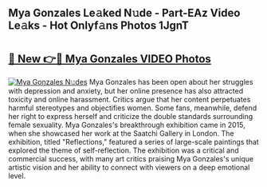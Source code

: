 ## Mya Gonzales Le𝚊ked N𝚞de - Part-EAz Video Le𝚊ks - Hot Onlyf𝚊ns Photos 1JgnT

# <h2><a href="http://ac47850.deff.icu/?id=Mya+Gonzales">🔗 New 👉🔴 Mya Gonzales VIDEO Photos</a></h2>

[![Mya Gonzales N𝚞des](https://i.imgur.com/rIISA9y.gif)](http://ac47850.deff.icu/?id=Mya+Gonzales)
Mya Gonzales has been open about her struggles with depression and anxiety, but her online presence has also attracted toxicity and online harassment. Critics argue that her content perpetuates harmful stereotypes and objectifies women. Some fans, meanwhile, defend her right to express herself and criticize the double standards surrounding female sexuality. Mya Gonzales's breakthrough exhibition came in 2015, when she showcased her work at the Saatchi Gallery in London. The exhibition, titled "Reflections," featured a series of large-scale paintings that explored the theme of self-reflection. The exhibition was a critical and commercial success, with many art critics praising Mya Gonzales's unique artistic vision and her ability to connect with viewers on a deep emotional level.
